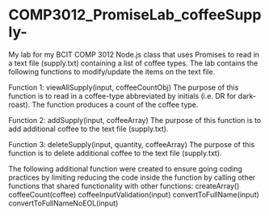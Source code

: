 # COMP3012_PromiseLab_coffeeSupply-
My lab for my BCIT COMP 3012 Node.js class that uses Promises to read in a text file (supply.txt) containing a list of coffee types.  The lab contains the following functions to modify/update the items on the text file.

Function 1: viewAllSupply(input, coffeeCountObj)
The purpose of this function is to read in a coffee-type abbreviated by initials (i.e. DR for dark-roast).  The function produces a count of the coffee type.

Function 2: addSupply(input, coffeeArray)
The purpose of this function is to add additional coffee to the text file (supply.txt).

Function 3: deleteSupply(input, quantity, coffeeArray)
The purpose of this function is to delete additional coffee to the text file (supply.txt).

The following additional function were created to ensure going coding practices by limiting reducing the code inside the function by calling other functions that shared functionality with other functions:
createArray()
coffeeCount(coffee)
coffeeInputValidation(input)
convertToFullName(input)
convertToFullNameNoEOL(input)
